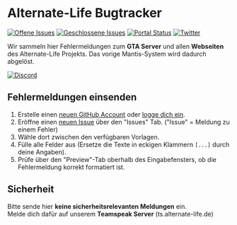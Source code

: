 # Alternate-Life Bugtracker

[![Offene Issues](https://img.shields.io/github/issues-raw/AlternateLife/Bugs.svg?label=Offene%20Issues)](https://github.com/romanzipp/Laravel-Twitch/issues?q=is%3Aopen+is%3Aissue)
[![Geschlossene Issues](https://img.shields.io/github/issues-closed-raw/AlternateLife/Bugs.svg?label=Geschlossene%20Issues)](https://github.com/romanzipp/Laravel-Twitch/issues?q=is%3Aissue+is%3Aclosed)
[![Portal Status](https://img.shields.io/website/https/portal.alternate-life.de.svg?down_message=offline&label=Portal&up_message=online)](https://portal.alternate-life.de)
[![Twitter](https://img.shields.io/twitter/follow/AlternateLifede.svg?label=%40AlternateLifede&style=social)](https://twitter.com/AlternateLifede)

Wir sammeln hier Fehlermeldungen zum **GTA Server** und allen **Webseiten** des Alternate-Life Projekts. Das vorige Mantis-System wird dadurch abgelöst.

[![Discord](https://discordapp.com/api/guilds/486163467590565891/embed.png?style=banner2)](https://discord.gg/gvFDZfY)

## Fehlermeldungen einsenden

1. Erstelle einen [neuen GitHub Account](https://github.com/join) oder [logge dich ein](https://github.com/login?return_to=%2FAlternateLife%2FBugs).
2. Eröffne einen [neuen Issue](https://github.com/AlternateLife/Bugs/issues/new/choose) über den "Issues" Tab. ("Issue" = Meldung zu einem Fehler)
3. Wähle dort zwischen den verfügbaren Vorlagen.
4. Fülle alle Felder aus (Ersetze die Texte in eckigen Klammern `[...]` durch deine Angaben).
5. Prüfe über den "Preview"-Tab oberhalb des Eingabefensters, ob die Fehlermeldung korrekt formatiert ist.

## Sicherheit

Bitte sende hier **keine sicherheitsrelevanten Meldungen** ein.    
Melde dich dafür auf unserem **Teamspeak Server** (ts.alternate-life.de)
